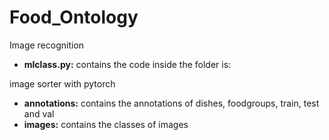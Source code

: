 # Food_Ontology
Image recognition
- **mlclass.py:** contains the code
inside the folder is:

image sorter with pytorch
- **annotations:** contains the annotations of dishes, foodgroups, train, test and val
- **images:** contains the classes of images
